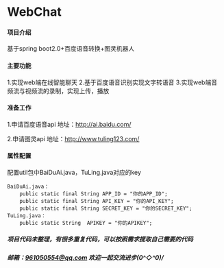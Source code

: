﻿# WebChat

#### 项目介绍
基于spring boot2.0+百度语音转换+图灵机器人

#### 主要功能
1.实现web端在线智能聊天
2.基于百度语音识别实现文字转语音
3.实现web端音频流与视频流的录制，实现上传，播放


#### 准备工作

1.申请百度语音api  地址：http://ai.baidu.com/

2.申请图灵api  地址：http://www.tuling123.com/

#### 属性配置
配置util包中BaiDuAi.java，TuLing.java对应的key
```
BaiDuAi.java：
    public static final String APP_ID = "你的APP_ID";
    public static final String API_KEY = "你的API_KEY";
    public static final String SECRET_KEY = "你的SECRET_KEY";
TuLing.java：
    public static String  APIKEY = "你的APIKEY";

```

##### 项目代码未整理，有很多重复代码，可以按照需求提取自己需要的代码

##### 邮箱：961050554@qq.com 欢迎一起交流进步\(0^◇^0)/